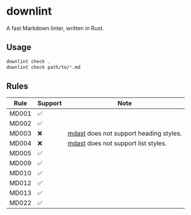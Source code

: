 # downlint

A fast Markdown linter, written in Rust.

## Usage

```bash
downlint check .
downlint check path/to/*.md
```

## Rules

| Rule  | Support            | Note                                                                                 |
|-------|--------------------|--------------------------------------------------------------------------------------|
| MD001 | :white_check_mark: |                                                                                      |
| MD002 | :white_check_mark: |                                                                                      |
| MD003 | :x:                | [mdast](https://github.com/syntax-tree/mdast) does not support heading styles.       |
| MD004 | :x:                | [mdast](https://github.com/syntax-tree/mdast) does not support list styles.          |
| MD005 | :white_check_mark: |                                                                                      |
| MD009 | :white_check_mark: |                                                                                      |
| MD010 | :white_check_mark: |                                                                                      |
| MD012 | :white_check_mark: |                                                                                      |
| MD013 | :white_check_mark: |                                                                                      |
| MD022 | :white_check_mark: |                                                                                      |
